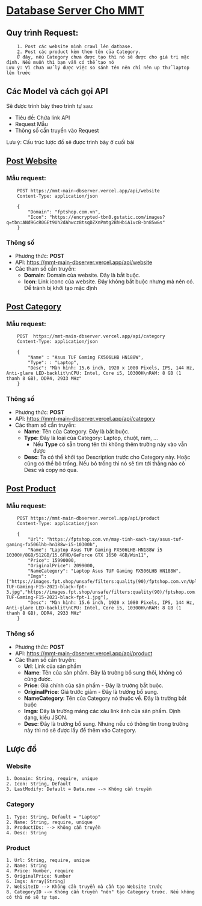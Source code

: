 # [Database Server Cho MMT](https://mmt-main-dbserver.vercel.app/)

## Quy trình Request:

        1. Post các website mình crawl lên datbase.
        2. Post các product kèm theo tên của Category.
        Ở đây, nếu Category chưa được tạo thì nó sẽ được cho giá trị mặc định. Nếu muốn thì bạn vẫn có thể tạo nó
    Lưu ý: Vì chưa xử lý được việc so sánh tên nên chỉ nên up thử laptop lên trước

## Các Model và cách gọi API

Sẽ được trình bày theo trình tự sau:

- Tiêu đề: Chứa link API
- Request Mẫu
- Thông số cần truyền vào Request

Lưu ý: Cấu trúc lược đồ sẽ được trình bày ở cuối bài

## [Post Website](https://mmt-main-dbserver.vercel.app/api/website)

### Mẫu request:

        POST https://mmt-main-dbserver.vercel.app/api/website
        Content-Type: application/json

        {
            "Domain": "fptshop.com.vn",
            "Icon": "https://encrypted-tbn0.gstatic.com/images?q=tbn:ANd9GcR0GEt9Uh2dAhwcz8tsqDZXnPmtg2BhHbiA1vcB-bn85w&s"
        }

### Thông số

- Phương thức: **POST**
- API: https://mmt-main-dbserver.vercel.app/api/website
- Các tham số cần truyền:
  - **Domain**: Domain của website. Đây là bắt buộc.
  - **Icon**: Link iconc của website. Đây không bắt buộc nhưng mà nên có. Để tránh bị khởi tạo mặc định

## [Post Category](https://mmt-main-dbserver.vercel.app/api/category)

### Mẫu request:

        POST  https://mmt-main-dbserver.vercel.app/api/category
        Content-Type: application/json

        {
            "Name" : "Asus TUF Gaming FX506LHB HN188W",
            "Type": : "Laptop",
            "Desc": "Màn hình: 15.6 inch, 1920 x 1080 Pixels, IPS, 144 Hz, Anti-glare LED-backlit\nCPU: Intel, Core i5, 10300H\nRAM: 8 GB (1 thanh 8 GB), DDR4, 2933 MHz"
        }

### Thông số

- Phương thức: **POST**
- API: https://mmt-main-dbserver.vercel.app/api/category
- Các tham số cần truyền:
  - **Name**: Tên của Category. Đây là bắt buộc.
  - **Type**: Đây là loại của Category: Laptop, chuột, ram, ...
    - Nếu **Type** có sẵn trong tên thì không thêm trường này vào vẫn được
  - **Desc**: Ta có thể khởi tạo Description trước cho Category này. Hoặc cũng có thể bỏ trống. Nếu bỏ trống thì nó sẽ tìm tới thằng nào có Desc và copy nó qua.

## [Post Product](https://mmt-main-dbserver.vercel.app/api/product)

### Mẫu request:

        POST https://mmt-main-dbserver.vercel.app/api/product
        Content-Type: application/json

        {
            "Url": "https://fptshop.com.vn/may-tinh-xach-tay/asus-tuf-gaming-fx506lhb-hn188w-i5-10300h",
            "Name": "Laptop Asus TUF Gaming FX506LHB-HN188W i5 10300H/8GB/512GB/15.6FHD/GeForce GTX 1650 4GB/Win11",
            "Price": 15990000,
            "OriginalPrice": 2099000,
            "NameCategory": "Laptop Asus TUF Gaming FX506LHB HN188W",
            "Imgs": ["https://images.fpt.shop/unsafe/filters:quality(90)/fptshop.com.vn/Uploads/images/2015/0511/ASUS-TUF-Gaming-F15-2021-black-fpt-3.jpg","https://images.fpt.shop/unsafe/filters:quality(90)/fptshop.com.vn/Uploads/images/2015/0511/ASUS-TUF-Gaming-F15-2021-black-fpt-1.jpg"],
            "Desc": "Màn hình: 15.6 inch, 1920 x 1080 Pixels, IPS, 144 Hz, Anti-glare LED-backlit\nCPU: Intel, Core i5, 10300H\nRAM: 8 GB (1 thanh 8 GB), DDR4, 2933 MHz"
        }

### Thông số

- Phương thức: **POST**
- API: https://mmt-main-dbserver.vercel.app/api/product
- Các tham số cần truyền:
  - **Url**: Link của sản phẩm
  - **Name**: Tên của sản phẩm. Đây là trường bổ sung thôi, không có cũng được.
  - **Price**: Giá chính của sản phẩm - Đây là trường bắt buộc.
  - **OriginalPrice**: Giá trước giảm - Đây là trường bổ sung.
  - **NameCategory**: Tên của Category nó thuộc về. Đây là trường bắt buộc
  - **Imgs**: Đây là trường mảng các xâu link ảnh của sản phẩm. Định dạng, kiểu JSON.
  - **Desc**: Đây là trường bổ sung. Nhưng nếu có thông tin trong trường này thì nó sẽ được lấy để thêm vào Category.

## Lược đồ

### Website

    1. Domain: String, require, unique
    2. Icon: String, Default
    3. LastModify: Default = Date.now --> Không cần truyền

### Category

    1. Type: String, Default = "Laptop"
    2. Name: String, require, unique
    3. ProductIDs: --> Không cần truyền
    4. Desc: String

### Product

    1. Url: String, require, unique
    2. Name: String
    4. Price: Number, require
    5. OriginalPrice: Number
    6. Imgs: Array[String]
    7. WebsiteID --> Không cần truyền mà cần tạo Website trước
    8. CategoryID --> Không cần truyền "nên" tạo Category trước. Nếu không có thì nó sẽ tự tạo.
